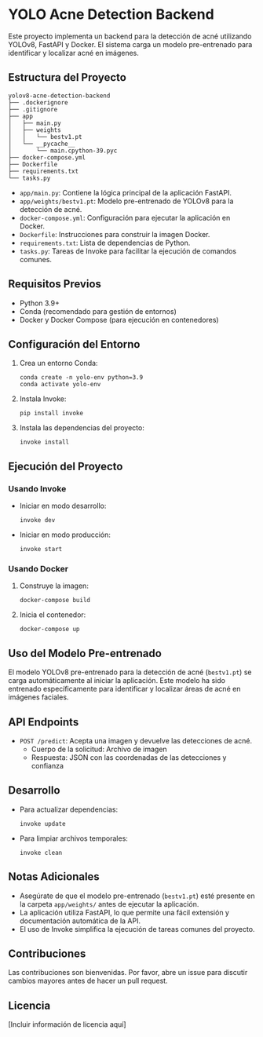 # YOLO Acne Detection Backend

Este proyecto implementa un backend para la detección de acné utilizando YOLOv8, FastAPI y Docker. El sistema carga un modelo pre-entrenado para identificar y localizar acné en imágenes.

## Estructura del Proyecto

```
yolov8-acne-detection-backend
├── .dockerignore
├── .gitignore
├── app
│   ├── main.py
│   ├── weights
│   │   └── bestv1.pt
│   └── __pycache__
│       └── main.cpython-39.pyc
├── docker-compose.yml
├── Dockerfile
├── requirements.txt
└── tasks.py
```

- `app/main.py`: Contiene la lógica principal de la aplicación FastAPI.
- `app/weights/bestv1.pt`: Modelo pre-entrenado de YOLOv8 para la detección de acné.
- `docker-compose.yml`: Configuración para ejecutar la aplicación en Docker.
- `Dockerfile`: Instrucciones para construir la imagen Docker.
- `requirements.txt`: Lista de dependencias de Python.
- `tasks.py`: Tareas de Invoke para facilitar la ejecución de comandos comunes.

## Requisitos Previos

- Python 3.9+
- Conda (recomendado para gestión de entornos)
- Docker y Docker Compose (para ejecución en contenedores)

## Configuración del Entorno

1. Crea un entorno Conda:

   ```
   conda create -n yolo-env python=3.9
   conda activate yolo-env
   ```

2. Instala Invoke:

   ```
   pip install invoke
   ```

3. Instala las dependencias del proyecto:
   ```
   invoke install
   ```

## Ejecución del Proyecto

### Usando Invoke

- Iniciar en modo desarrollo:

  ```
  invoke dev
  ```

- Iniciar en modo producción:
  ```
  invoke start
  ```

### Usando Docker

1. Construye la imagen:

   ```
   docker-compose build
   ```

2. Inicia el contenedor:
   ```
   docker-compose up
   ```

## Uso del Modelo Pre-entrenado

El modelo YOLOv8 pre-entrenado para la detección de acné (`bestv1.pt`) se carga automáticamente al iniciar la aplicación. Este modelo ha sido entrenado específicamente para identificar y localizar áreas de acné en imágenes faciales.

## API Endpoints

- `POST /predict`: Acepta una imagen y devuelve las detecciones de acné.
  - Cuerpo de la solicitud: Archivo de imagen
  - Respuesta: JSON con las coordenadas de las detecciones y confianza

## Desarrollo

- Para actualizar dependencias:

  ```
  invoke update
  ```

- Para limpiar archivos temporales:
  ```
  invoke clean
  ```

## Notas Adicionales

- Asegúrate de que el modelo pre-entrenado (`bestv1.pt`) esté presente en la carpeta `app/weights/` antes de ejecutar la aplicación.
- La aplicación utiliza FastAPI, lo que permite una fácil extensión y documentación automática de la API.
- El uso de Invoke simplifica la ejecución de tareas comunes del proyecto.

## Contribuciones

Las contribuciones son bienvenidas. Por favor, abre un issue para discutir cambios mayores antes de hacer un pull request.

## Licencia

[Incluir información de licencia aquí]

